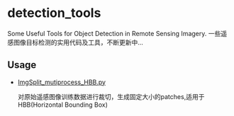 # detection_tools
Some Useful Tools for Object Detection in Remote Sensing Imagery. 一些遥感图像目标检测的实用代码及工具，不断更新中...

## Usage 

* [ImgSplit_mutiprocess_HBB.py](https://github.com/fan0210/detection_tools/blob/master/ImgSplit_mutiprocess_HBB.py)

  对原始遥感图像训练数据进行裁切，生成固定大小的patches,适用于HBB(Horizontal Bounding Box)
